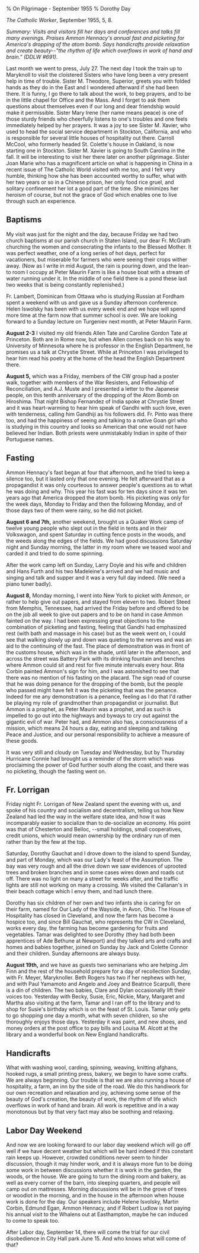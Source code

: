 % On Pilgrimage - September 1955
% Dorothy Day

*The Catholic Worker*, September 1955, 5, 8.

*Summary: Visits and visitors fill her days and conferences and talks
fill many evenings. Praises Ammon Hennacy's annual fast and picketing
for America's dropping of the atom bomb. Says handicrafts provide
relaxation and create beauty--"the rhythm of life which overflows in
work of hand and brain." (DDLW \#691).*

Last month we went to press, July 27. The next day I took the train up
to Maryknoll to visit the cloistered Sisters who have long been a very
present help in time of trouble. Sister M. Theodore, Superior, greets
you with folded hands as they do in the East and I wondered afterward if
she had been there. It is funny, I go there to talk about the work, to
beg prayers, and to be in the little chapel for Office and the Mass. And
I forget to ask them questions about themselves even if our long and
dear friendship would make it permissible. Sister Mary Irene (her name
means peace) is one of those sturdy friends who cheerfully listens to
one's troubles and one feels immediately helped by her prayers. It was a
joy to see Sister M. Xavier, who used to head the social service
department in Stockton, California, and who is responsible for several
little houses of hospitality out there. Carroll McCool, who formerly
headed St. Colette's house in Oakland, is now starting one in Stockton.
Sister M. Xavier is going to South Carolina in the fall. It will be
interesting to visit her there later on another pilgrimage. Sister Joan
Marie who has a magnificent article on what is happening in China in a
recent issue of The Catholic World visited with me too, and I felt very
humble, thinking how she has been accounted worthy to suffer, what with
her two years or so in a Chinese prison, her only food rice gruel, and
solitary confinement her lot a good part of the time. She minimizes her
heroism of course, but not the grace of God which enables one to live
through such an experience.

Baptisms
--------

My visit was just for the night and the day, because Friday we had two
church baptisms at our parish church in Staten Island, our dear Fr.
McGrath churching the women and consecrating the infants to the Blessed
Mother. It was perfect weather, one of a long series of hot days,
perfect for vacationers, but miserable for farmers who were seeing their
crops wither away. (Now as I write in mid August, the rain is pouring
down, and the lean-to room I occupy at Peter Maurin Farm is like a house
boat with a stream of water running under it. In the middle of one field
there is a pond these last two weeks that is being constantly
replenished.)

Fr. Lambert, Dominican from Ottawa who is studying Russian at Fordham
spent a weekend with us and gave us a Sunday afternoon conference. Helen
Iswolsky has been with us every week end and we hope will spend more
time at the farm now that summer school is over. We are looking forward
to a Sunday lecture on Turgeniev next month, at Peter Maurin Farm.

**August 2-3** I visited my old friends Allen Tate and Caroline Gordon
Tate at Princeton. Both are in Rome now, but when Allen comes back on
his way to University of Minnesota where he is professor in the English
Department, he promises us a talk at Chrystie Street. While at Princeton
I was privileged to hear him read his poetry at the home of the head the
English Department there.

**August 5,** which was a Friday, members of the CW group had a poster
walk, together with members of the War Resisters, and Fellowship of
Reconciliation, and A.J. Muste and I presented a letter to the Japanese
people, on this tenth anniversary of the dropping of the Atom Bomb on
Hiroshima. That night Bishop Fernandez of India spoke at Chrystie Street
and it was heart-warming to hear him speak of Gandhi with such love,
even with tenderness, calling him Gandhiji as his followers did. Fr.
Pinto was there too, and had the happiness of seeing and talking to a
native Goan girl who is studying in this country and looks so American
that one would not have believed her Indian. Both priests were
unmistakably Indian in spite of their Portuguese names.

Fasting
-------

Ammon Hennacy's fast began at four that afternoon, and he tried to keep
a silence too, but it lasted only that one evening. He felt afterward
that as a propagandist it was only courteous to answer people's
questions as to what he was doing and why. This year his fast was for
ten days since it was ten years ago that America dropped the atom bomb.
His picketing was only for the week days, Monday to Friday and then the
following Monday, and of those days two of them were rainy, so he did
not picket.

**August 6 and 7th,** another weekend, brought us a Quaker Work camp of
twelve young people who slept out in the field in tents and in their
Volkswagon, and spent Saturday in cutting fence posts in the woods, and
the weeds along the edges of the fields. We had good discussions
Saturday night and Sunday morning, the latter in my room where we teased
wool and carded it and tried to do some spinning.

After the work camp left on Sunday, Larry Doyle and his wife and
children and Hans Furth and his two Madeleine's arrived and we had music
and singing and talk and supper and it was a very full day indeed. (We
need a piano tuner badly).

**August 8,** Monday morning, I went into New York to picket with Ammon,
or rather to help give out papers, and stayed from eleven to two. Robert
Steed from Memphis, Tennessee, had arrived the Friday before and offered
to be on the job all week to give out papers and to be on hand in case
Ammon fainted on the way. I had been expressing great objections to the
combination of picketing and fasting, feeling that Gandhi had emphasized
rest (with bath and massage in his case) but as the week went on, I
could see that walking slowly up and down was quieting to the nerves and
was an aid to the continuing of the fast. The place of demonstration was
in front of the customs house, which was in the shade, until later in
the afternoon, and across the street was Battery Park with its drinking
fountain and benches where Ammon could sit and rest for five minute
intervals every hour. Rita Corbin painted Ammon's sign for him, and I
was astonished to see that there was no mention of his fasting on the
placard. The sign read of course that he was doing penance for the
dropping of the bomb, but the people who passed might have felt it was
the picketing that was the penance. Indeed for me any demonstration is a
penance, feeling as I do that I'd rather be playing my role of
grandmother than propagandist or journalist. But Ammon is a prophet, as
Peter Maurin was a prophet, and as such is impelled to go out into the
highways and byways to cry out against the gigantic evil of war. Peter
had, and Ammon also has, a consciousness of a mission, which means 24
hours a day, eating and sleeping and talking Peace and Justice, and our
personal responsibility to achieve a measure of these goods.

It was very still and cloudy on Tuesday and Wednesday, but by Thursday
Hurricane Connie had brought us a reminder of the storm which was
proclaiming the power of God further south along the coast, and there
was no picketing, though the fasting went on.

Fr. Lorrigan
------------

Friday night Fr. Lorrigan of New Zealand spent the evening with us, and
spoke of his country and socialism and decentralism, telling us how New
Zealand had led the way in the welfare state idea, and how it was
incomparably easier to socialize than to de-socialize an economy. His
point was that of Chesterton and Belloc, --small holdings, small
cooperatives, credit unions, which would mean ownership by the ordinary
run of men rather than by the few at the top.

Saturday, Dorothy Gauchat and I drove down to the island to spend
Sunday, and part of Monday, which was our Lady's feast of the
Assumption. The bay was very rough and all the drive down we saw
evidences of uprooted trees and broken branches and in some cases wires
down and roads cut off. There was no light on many a street for weeks
after, and the traffic lights are still not working on many a crossing.
We visited the Callanan's in their beach cottage which I envy them, and
had lunch there.

Dorothy has six children of her own and two infants she is caring for on
their farm, named for Our Lady of the Wayside, in Avon, Ohio. The House
of Hospitality has closed in Cleveland, and now the farm has become a
hospice too, and since Bill Gauchat, who represents the CW in Cleveland,
works every day, the farming has become gardening for fruits and
vegetables. Tamar was delighted to see Dorothy (they had both been
apprentices of Ade Bethune at Newport) and they talked arts and crafts
and homes and babies together, joined on Sunday by Jack and Colette
Connor and their children. Sunday afternoons are always busy.

**August 19th,** and we have as guests two seminarians who are helping
Jim Finn and the rest of the household prepare for a day of recollection
Sunday, with Fr. Meyer, Maryknoller. Beth Rogers has two if her nephews
with her, and with Paul Yamamoto and Angelo and Joey and Beatrice
Scarpulli, there is a din of children. The two babies, Clare and Dylan
occasionally lift their voices too. Yesterday with Becky, Susie, Eric,
Nickie, Mary, Margaret and Martha also visiting at the farm, Tamar and I
ran off to the library and to shop for Susie's birthday which is on the
feast of St. Louis. Tamar only gets to go shopping one day a month, what
with seven children, so she thoroughly enjoys those days. Yesterday it
was paint, and new shoes, and money orders at the post office to pay
bills and Louisa M. Alcott at the library and a wonderful book on New
England handicrafts.

Handicrafts
-----------

What with washing wool, carding, spinning, weaving, knitting afghans,
hooked rugs, a small printing press, bakery, we begin to have some
crafts. We are always beginning. Our trouble is that we are also running
a house of hospitality, a farm, an inn by the side of the road. We do
this handiwork for our own recreation and relaxation and joy, achieving
some sense of the beauty of God's creation, the beauty of work, the
rhythm of life which overflows in work of hand and brain. All work is
repetitive and in a way monotonous but by that very fact may also be
soothing and relaxing.

Labor Day Weekend
-----------------

And now we are looking forward to our labor day weekend which will go
off well if we have decent weather but which will be hard indeed if this
constant rain keeps up. However, crowded conditions never seem to hinder
discussion, though it may hinder work, and it is always more fun to be
doing some work in between discussions whether it is work in the garden,
the woods, or the house. We are going to turn the dining room and
bakery, as well as every corner of the barn, into sleeping quarters, and
people will camp out on mattresses. Morning discussions will be in the
grove of trees or woodlot in the morning, and in the house in the
afternoon when house work is done for the day. Our speakers include
Helene Isvolsky, Martin Corbin, Edmund Egan, Ammon Hennacy, and if
Robert Ludlow is not paying his annual visit to the Whalens out at
Easthampton, maybe he can induced to come to speak too.

After Labor day, September 14, there will come the trial for our civil
disobedience in City Hall park June 15. And who knows what will come of
that?

